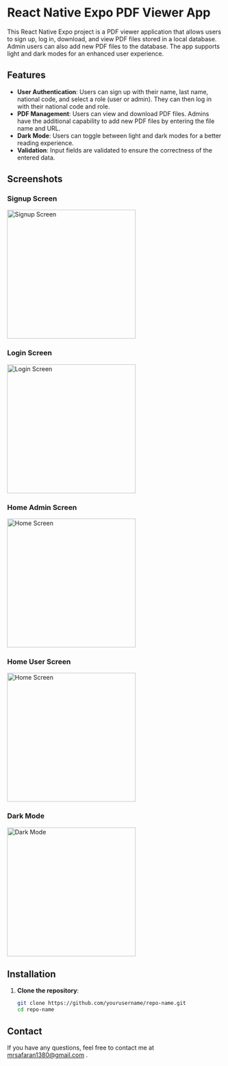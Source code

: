 # React Native Expo PDF Viewer App

This React Native Expo project is a PDF viewer application that allows users to sign up, log in, download, and view PDF files stored in a local database. Admin users can also add new PDF files to the database. The app supports light and dark modes for an enhanced user experience.

## Features

- **User Authentication**: Users can sign up with their name, last name, national code, and select a role (user or admin). They can then log in with their national code and role.
- **PDF Management**: Users can view and download PDF files. Admins have the additional capability to add new PDF files by entering the file name and URL.
- **Dark Mode**: Users can toggle between light and dark modes for a better reading experience.
- **Validation**: Input fields are validated to ensure the correctness of the entered data.

## Screenshots

### Signup Screen
<img src="screenshots/signup_screen.jpg" alt="Signup Screen" width="300" />

### Login Screen
<img src="screenshots/login_screen.jpg" alt="Login Screen" width="300" />

### Home Admin Screen
<img src="screenshots/home_admin_screen.jpg" alt="Home Screen" width="300" />

### Home User Screen
<img src="screenshots/home_user_screen.jpg" alt="Home Screen" width="300" />

### Dark Mode
<img src="screenshots/darkmode_screen.jpg" alt="Dark Mode" width="300" />


## Installation

1. **Clone the repository**:
   ```sh
   git clone https://github.com/yourusername/repo-name.git
   cd repo-name

## Contact
If you have any questions, feel free to contact me at mrsafaran1380@gmail.com .
